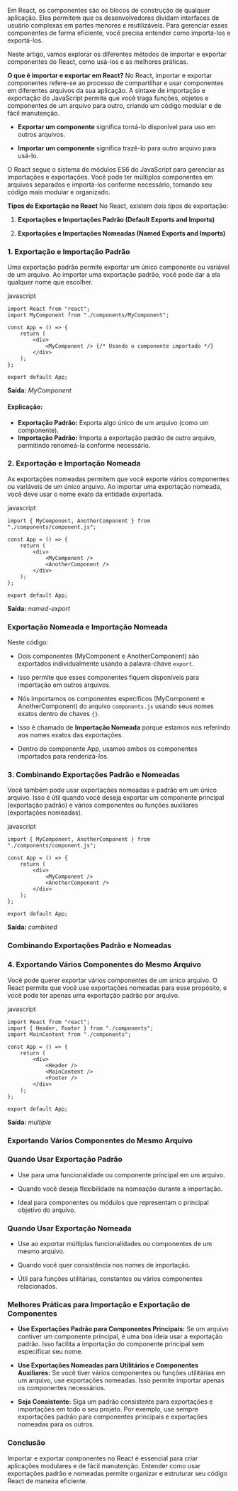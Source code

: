 Em React, os componentes são os blocos de construção de qualquer aplicação. Eles permitem que os desenvolvedores dividam interfaces de usuário complexas em partes menores e reutilizáveis. Para gerenciar esses componentes de forma eficiente, você precisa entender como importá-los e exportá-los.

Neste artigo, vamos explorar os diferentes métodos de importar e exportar componentes do React, como usá-los e as melhores práticas.

**O que é importar e exportar em React?** No React, importar e exportar componentes refere-se ao processo de compartilhar e usar componentes em diferentes arquivos da sua aplicação. A sintaxe de importação e exportação do JavaScript permite que você traga funções, objetos e componentes de um arquivo para outro, criando um código modular e de fácil manutenção.

- **Exportar um componente** significa torná-lo disponível para uso em outros arquivos.
    
- **Importar um componente** significa trazê-lo para outro arquivo para usá-lo.
    

O React segue o sistema de módulos ES6 do JavaScript para gerenciar as importações e exportações. Você pode ter múltiplos componentes em arquivos separados e importá-los conforme necessário, tornando seu código mais modular e organizado.

**Tipos de Exportação no React** No React, existem dois tipos de exportação:

1. **Exportações e Importações Padrão (Default Exports and Imports)**
    
2. **Exportações e Importações Nomeadas (Named Exports and Imports)**
    

### **1. Exportação e Importação Padrão**

Uma exportação padrão permite exportar um único componente ou variável de um arquivo. Ao importar uma exportação padrão, você pode dar a ela qualquer nome que escolher.

javascript

```
import React from "react";
import MyComponent from "./components/MyComponent"; 

const App = () => {
    return (
        <div>
            <MyComponent /> {/* Usando o componente importado */}
        </div>
    );
};

export default App;
```

**Saída:** _MyComponent_

#### Explicação:

- **Exportação Padrão:** Exporta algo único de um arquivo (como um componente).
- **Importação Padrão:** Importa a exportação padrão de outro arquivo, permitindo renomeá-la conforme necessário.



### **2. Exportação e Importação Nomeada** 
As exportações nomeadas permitem que você exporte vários componentes ou variáveis de um único arquivo. Ao importar uma exportação nomeada, você deve usar o nome exato da entidade exportada.

javascript

```
import { MyComponent, AnotherComponent } from "./components/component.js";

const App = () => {
    return (
        <div>
            <MyComponent />
            <AnotherComponent />
        </div>
    );
};

export default App;
```

**Saída:** _named-export_

### Exportação Nomeada e Importação Nomeada

Neste código:

- Dois componentes (MyComponent e AnotherComponent) são exportados individualmente usando a palavra-chave `export`.
    
- Isso permite que esses componentes fiquem disponíveis para importação em outros arquivos.
    
- Nós importamos os componentes específicos (MyComponent e AnotherComponent) do arquivo `components.js` usando seus nomes exatos dentro de chaves `{}`.
    
- Isso é chamado de **Importação Nomeada** porque estamos nos referindo aos nomes exatos das exportações.
    
- Dentro do componente App, usamos ambos os componentes importados para renderizá-los.


### **3. Combinando Exportações Padrão e Nomeadas** 
Você também pode usar exportações nomeadas e padrão em um único arquivo. Isso é útil quando você deseja exportar um componente principal (exportação padrão) e vários componentes ou funções auxiliares (exportações nomeadas).

javascript

```
import { MyComponent, AnotherComponent } from "./components/component.js";

const App = () => {
    return (
        <div>
            <MyComponent />
            <AnotherComponent />
        </div>
    );
};

export default App;
```

**Saída:** _combined_

### Combinando Exportações Padrão e Nomeadas

### **4. Exportando Vários Componentes do Mesmo Arquivo** 
Você pode querer exportar vários componentes de um único arquivo. O React permite que você use exportações nomeadas para esse propósito, e você pode ter apenas uma exportação padrão por arquivo.

javascript

```
import React from "react";
import { Header, Footer } from "./components"; 
import MainContent from "./components"; 

const App = () => {
    return (
        <div>
            <Header />
            <MainContent />
            <Footer />
        </div>
    );
};

export default App;
```

**Saída:** _multiple_

### Exportando Vários Componentes do Mesmo Arquivo

### **Quando Usar Exportação Padrão**

- Use para uma funcionalidade ou componente principal em um arquivo.
    
- Quando você deseja flexibilidade na nomeação durante a importação.
    
- Ideal para componentes ou módulos que representam o principal objetivo do arquivo.
    

### **Quando Usar Exportação Nomeada**

- Use ao exportar múltiplas funcionalidades ou componentes de um mesmo arquivo.
    
- Quando você quer consistência nos nomes de importação.
    
- Útil para funções utilitárias, constantes ou vários componentes relacionados.
    

### **Melhores Práticas para Importação e Exportação de Componentes**

- **Use Exportações Padrão para Componentes Principais:** Se um arquivo contiver um componente principal, é uma boa ideia usar a exportação padrão. Isso facilita a importação do componente principal sem especificar seu nome.
    
- **Use Exportações Nomeadas para Utilitários e Componentes Auxiliares:** Se você tiver vários componentes ou funções utilitárias em um arquivo, use exportações nomeadas. Isso permite importar apenas os componentes necessários.
    
- **Seja Consistente:** Siga um padrão consistente para exportações e importações em todo o seu projeto. Por exemplo, use sempre exportações padrão para componentes principais e exportações nomeadas para os outros.
    

### **Conclusão** 
Importar e exportar componentes no React é essencial para criar aplicações modulares e de fácil manutenção. Entender como usar exportações padrão e nomeadas permite organizar e estruturar seu código React de maneira eficiente.
